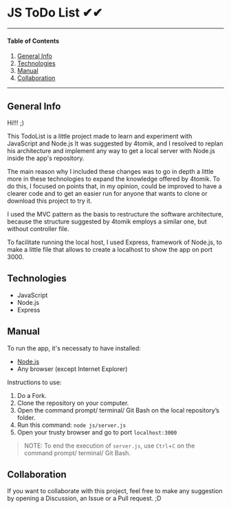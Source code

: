 # JS ToDo List ✔✔

***
#### Table of Contents
1. [General Info](#general-info)
2. [Technologies](#technologies)
3. [Manual](#manual)
4. [Collaboration](#collaboration)
***

## General Info
Hi!!! ;)

This TodoList is a little project made to learn and experiment with JavaScript and Node.js
It was suggested by 4tomik, and I resolved to replan his architecture and implement any way to get a local server with Node.js inside the app's repository.

The main reason why I included these changes was to go in depth a little more in these technologies to expand the knowledge offered by 4tomik. To do this, I focused on points that, in my opinion, could be improved to have a clearer code and to get an easier run for anyone that wants to clone or download this project to try it.

I used the MVC pattern as the basis to restructure the software architecture, because the structure suggested by 4tomik employs a similar one, but without controller file. 

To facilitate running the local host, I used Express, framework of Node.js, to make a little file that allows to create a localhost to show the app on port 3000.

## Technologies
- JavaScript
- Node.js
- Express

## Manual
To run the app, it's necessaty to have installed:
  - [Node.js](https://nodejs.org/)
  - Any browser (except Internet Explorer)

Instructions to use:
  1. Do a Fork.
  2. Clone the repository on your computer.
  3. Open the command prompt/ terminal/ Git Bash on the local repository’s folder.
  4. Run this command: `node js/server.js`
  5. Open your trusty browser and go to port `localhost:3000`

> NOTE: To end the execution of `server.js`, use `Ctrl`+`C` on the command prompt/ terminal/ Git Bash.

## Collaboration
If you want to collaborate with this project, feel free to make any suggestion by opening a Discussion, an Issue or a Pull request. ;D

